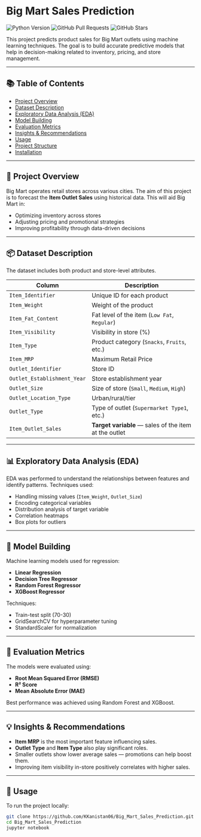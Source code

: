 # Big Mart Sales Prediction

![Python Version](https://img.shields.io/badge/Python-3-blue) 
![GitHub Pull Requests](https://img.shields.io/github/issues-pr/shreyapatil1199/Big_Mart_Sales_Prediction) 
![GitHub Stars](https://img.shields.io/github/stars/shreyapatil1199/Big_Mart_Sales_Prediction)

This project predicts product sales for Big Mart outlets using machine learning techniques. The goal is to build accurate predictive models that help in decision-making related to inventory, pricing, and store management.

---

## 📚 Table of Contents
- [Project Overview](#project-overview)
- [Dataset Description](#dataset-description)
- [Exploratory Data Analysis (EDA)](#exploratory-data-analysis-eda)
- [Model Building](#model-building)
- [Evaluation Metrics](#evaluation-metrics)
- [Insights & Recommendations](#insights--recommendations)
- [Usage](#usage)
- [Project Structure](#project-structure)
- [Installation](#installation)

---

## 📝 Project Overview

Big Mart operates retail stores across various cities. The aim of this project is to forecast the **Item Outlet Sales** using historical data. This will aid Big Mart in:

- Optimizing inventory across stores
- Adjusting pricing and promotional strategies
- Improving profitability through data-driven decisions

---

## 📦 Dataset Description

The dataset includes both product and store-level attributes.

| Column | Description |
|--------|-------------|
| `Item_Identifier` | Unique ID for each product |
| `Item_Weight` | Weight of the product |
| `Item_Fat_Content` | Fat level of the item (`Low Fat`, `Regular`) |
| `Item_Visibility` | Visibility in store (%) |
| `Item_Type` | Product category (`Snacks`, `Fruits`, etc.) |
| `Item_MRP` | Maximum Retail Price |
| `Outlet_Identifier` | Store ID |
| `Outlet_Establishment_Year` | Store establishment year |
| `Outlet_Size` | Size of store (`Small`, `Medium`, `High`) |
| `Outlet_Location_Type` | Urban/rural/tier |
| `Outlet_Type` | Type of outlet (`Supermarket Type1`, etc.) |
| `Item_Outlet_Sales` | **Target variable** — sales of the item at the outlet |

---

## 📊 Exploratory Data Analysis (EDA)

EDA was performed to understand the relationships between features and identify patterns. Techniques used:

- Handling missing values (`Item_Weight`, `Outlet_Size`)
- Encoding categorical variables
- Distribution analysis of target variable
- Correlation heatmaps
- Box plots for outliers

---

## 🤖 Model Building

Machine learning models used for regression:

- **Linear Regression**
- **Decision Tree Regressor**
- **Random Forest Regressor**
- **XGBoost Regressor**

Techniques:

- Train-test split (70-30)
- GridSearchCV for hyperparameter tuning
- StandardScaler for normalization

---

## 🧪 Evaluation Metrics

The models were evaluated using:

- **Root Mean Squared Error (RMSE)**
- **R² Score**
- **Mean Absolute Error (MAE)**

Best performance was achieved using Random Forest and XGBoost.

---

## 💡 Insights & Recommendations

- **Item MRP** is the most important feature influencing sales.
- **Outlet Type** and **Item Type** also play significant roles.
- Smaller outlets show lower average sales — promotions can help boost them.
- Improving item visibility in-store positively correlates with higher sales.

---

## 🚀 Usage

To run the project locally:

```bash
git clone https://github.com/KKanistan06/Big_Mart_Sales_Prediction.git
cd Big_Mart_Sales_Prediction
jupyter notebook
